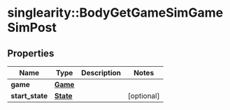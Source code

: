 # singlearity::BodyGetGameSimGameSimPost

## Properties
Name | Type | Description | Notes
------------ | ------------- | ------------- | -------------
**game** | [**Game**](Game.md) |  | 
**start_state** | [**State**](State.md) |  | [optional] 


